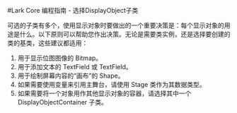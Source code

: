 #Lark Core 编程指南 - 选择DisplayObject子类


可选的子类有多个，使用显示对象时要做出的一个重要决策是：每个显示对象的用途是什么。以下原则可以帮助您作出决策。无论是需要类实例，还是选择要创建的类的基类，这些建议都适用：

1. 用于显示位图图像的 Bitmap。
2. 用于添加文本的 TextField 或 TextField。
3. 用于绘制屏幕内容的“画布”的 Shape。
4. 如果需要使用变量来引用主舞台，请使用 Stage 类作为其数据类型。
5. 如果需要将一个对象用作其他显示对象的容器，请选择其中一个 DisplayObjectContainer 子类。